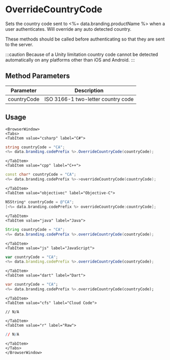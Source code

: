 # OverrideCountryCode

Sets the country code sent to <%= data.branding.productName %> when a user authenticates. Will override any auto detected country.

These methods should be called before authenticating so that they are sent to the server.

:::caution
Because of a Unity limitation country code cannot be detected automatically on any platforms other than iOS and Android.
:::

## Method Parameters

| Parameter   | Description                        |
| ----------- | ---------------------------------- |
| countryCode | ISO 3166-1 two-letter country code |

## Usage

```mdx-code-block
<BrowserWindow>
<Tabs>
<TabItem value="csharp" label="C#">
```

```csharp
string countryCode = "CA";
<%= data.branding.codePrefix %>.OverrideCountryCode(countryCode);
```

```mdx-code-block
</TabItem>
<TabItem value="cpp" label="C++">
```

```cpp
const char* countryCode = "CA";
<%= data.branding.codePrefix %>->overrideCountryCode(countryCode);
```

```mdx-code-block
</TabItem>
<TabItem value="objectivec" label="Objective-C">
```

```objectivec
NSString* countryCode = @"CA";
[<%= data.branding.codePrefix %> overrideCountryCode:countryCode];
```

```mdx-code-block
</TabItem>
<TabItem value="java" label="Java">
```

```java
String countryCode = "CA";
<%= data.branding.codePrefix %>.overrideCountryCode(countryCode);
```

```mdx-code-block
</TabItem>
<TabItem value="js" label="JavaScript">
```

```javascript
var countryCode = "CA";
<%= data.branding.codePrefix %>.overrideCountryCode(countryCode);
```

```mdx-code-block
</TabItem>
<TabItem value="dart" label="Dart">
```

```dart
var countryCode = "CA";
<%= data.branding.codePrefix %>.overrideCountryCode(countryCode);
```

```mdx-code-block
</TabItem>
<TabItem value="cfs" label="Cloud Code">
```

```cfscript
// N/A
```

```mdx-code-block
</TabItem>
<TabItem value="r" label="Raw">
```

```r
// N/A
```

```mdx-code-block
</TabItem>
</Tabs>
</BrowserWindow>
```
